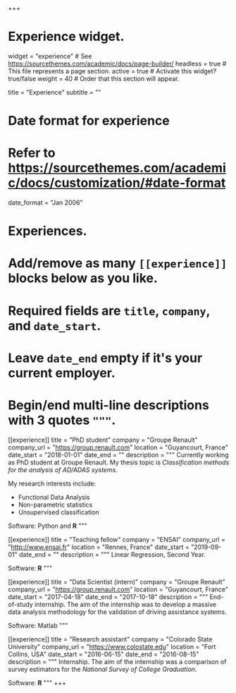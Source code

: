 +++
# Experience widget.
widget = "experience"  # See https://sourcethemes.com/academic/docs/page-builder/
headless = true  # This file represents a page section.
active = true  # Activate this widget? true/false
weight = 40  # Order that this section will appear.

title = "Experience"
subtitle = ""

# Date format for experience
#   Refer to https://sourcethemes.com/academic/docs/customization/#date-format
date_format = "Jan 2006"

# Experiences.
#   Add/remove as many `[[experience]]` blocks below as you like.
#   Required fields are `title`, `company`, and `date_start`.
#   Leave `date_end` empty if it's your current employer.
#   Begin/end multi-line descriptions with 3 quotes `"""`.
[[experience]]
  title = "PhD student"
  company = "Groupe Renault"
  company_url = "https://group.renault.com"
  location = "Guyancourt, France"
  date_start = "2018-01-01"
  date_end = ""
  description = """
  Currently working as PhD student at Groupe Renault. My thesis topic is *Classification methods for the analysis of AD/ADAS systems*.
  
  My research interests include:
  * Functional Data Analysis
  * Non-parametric statistics
  * Unsupervised classification
  
  Software: Python and **R**
  """

[[experience]]
  title = "Teaching fellow"
  company = "ENSAI"
  company_url = "http://www.ensai.fr"
  location = "Rennes, France"
  date_start = "2019-09-01"
  date_end = ""
  description = """
  Linear Regression, Second Year.
  
  Software: **R**
  """

[[experience]]
  title = "Data Scientist (intern)"
  company = "Groupe Renault"
  company_url = "https://group.renault.com"
  location = "Guyancourt, France"
  date_start = "2017-04-18"
  date_end = "2017-10-18"
  description = """
  End-of-study internship. The aim of the internship was to develop a massive data analysis methodology for the validation of driving assistance systems.
  
  Software: Matlab
  """
  
[[experience]]
  title = "Research assistant"
  company = "Colorado State University"
  company_url = "https://www.colostate.edu"
  location = "Fort Collins, USA"
  date_start = "2016-06-15"
  date_end = "2016-08-15"
  description = """
  Internship. The aim of the internship was a comparison of survey estimators for the *National Survey of College Graduation*.
  
  Software: **R**
  """
+++
